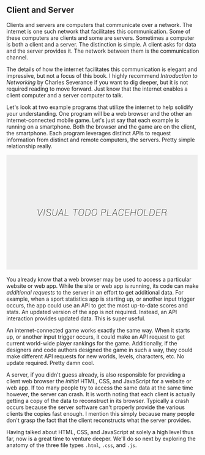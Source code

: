 ## Client and Server

Clients and servers are computers that communicate over a network. The internet is one such network that facilitates this communication. Some of these computers are clients and some are servers. Sometimes a computer is both a client and a server. The distinction is simple. A client asks for data and the server provides it. The network between them is the communication channel.

The details of how the internet facilitates this communication is elegant and impressive, but not a focus of this book. I highly recommend *Introduction to Networking* by Charles Severance if you want to dig deeper, but it is not required reading to move forward. Just know that the internet enables a client computer and a server computer to talk.

Let's look at two example programs that utilize the internet to help solidify your understanding. One program will be a web browser and the other an internet-connected mobile game. Let's just say that each example is running on a smartphone. Both the browser and the game are on the client, the smartphone. Each program leverages distinct APIs to request information from distinct and remote computers, the servers. Pretty simple relationship really.

![Client and Server](../assets/img/visual-todo-placeholder.jpg "Client and Server")

You already know that a web browser may be used to access a particular website or web app. While the site or web app is running, its code can make *additional requests* to the server in an effort to get additional data. For example, when a sport statistics app is starting up, or another input trigger occurs, the app could use an API to get the most up-to-date scores and stats. An updated version of the app is not required. Instead, an API interaction provides updated data. This is super useful.

An internet-connected game works exactly the same way. When it starts up, or another input trigger occurs, it could make an API request to get current world-wide player rankings for the game. Additionally, if the designers and code authors designed the game in such a way, they could make different API requests for new worlds, levels, characters, etc. No update required. Pretty damn cool.

A server, if you didn't guess already, is also responsible for providing a client web browser the *initial* HTML, CSS, and JavaScript for a website or web app. If too many people try to access the same data at the same time however, the server can crash. It is worth noting that each client is actually getting a copy of the data to reconstruct in its browser. Typically a crash occurs because the server software can't properly provide the various clients the copies fast enough. I mention this simply because many people don't grasp the fact that the client reconstructs what the server provides.

Having talked about HTML, CSS, and JavaScript at solely a high level thus far, now is a great time to venture deeper. We'll do so next by exploring the anatomy of the three file types `.html`, `.css`, and `.js`.
